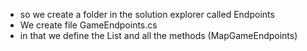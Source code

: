 - so we create a folder in the solution explorer called Endpoints
- We create file GameEndpoints.cs
- in that we define the List and all the methods (MapGameEndpoints)